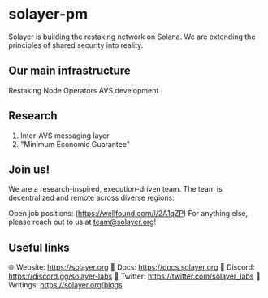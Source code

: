 # solayer-pm

Solayer is building the restaking network on Solana. We are extending the principles of shared security into reality. 

## Our main infrastructure 
Restaking
Node Operators 
AVS development


## Research 
1. Inter-AVS messaging layer
2. "Minimum Economic Guarantee" 


## Join us!
We are a research-inspired, execution-driven team. The team is decentralized and remote across diverse regions. 

Open job positions: (https://wellfound.com/l/2A1qZP)
For anything else, please reach out to us at team@solayer.org!


## Useful links
🌐 Website: https://solayer.org
📄 Docs: https://docs.solayer.org
💬 Discord: https://discord.gg/solayer-labs
💬 Twitter: https://twitter.com/solayer_labs
📝 Writings: https://solayer.org/blogs
